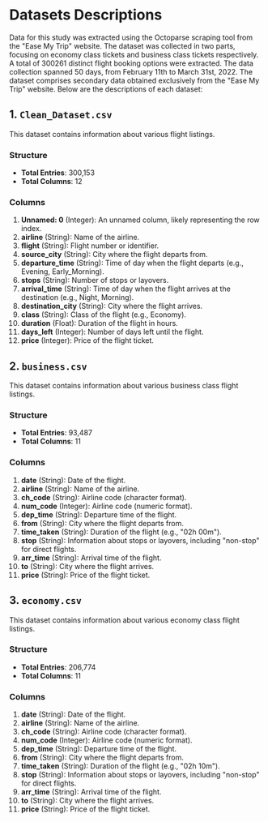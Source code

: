 # Datasets Descriptions

Data for this study was extracted using the Octoparse scraping tool from the "Ease My Trip" website. The dataset was collected in two parts, focusing on economy class tickets and business class tickets respectively. A total of 300261 distinct flight booking options were extracted. The data collection spanned 50 days, from February 11th to March 31st, 2022. The dataset comprises secondary data obtained exclusively from the "Ease My Trip" website. Below are the descriptions of each dataset:

## 1. `Clean_Dataset.csv`

This dataset contains information about various flight listings.

### Structure

- **Total Entries**: 300,153
- **Total Columns**: 12

### Columns

1. **Unnamed: 0** (Integer): An unnamed column, likely representing the row index.
2. **airline** (String): Name of the airline.
3. **flight** (String): Flight number or identifier.
4. **source_city** (String): City where the flight departs from.
5. **departure_time** (String): Time of day when the flight departs (e.g., Evening, Early_Morning).
6. **stops** (String): Number of stops or layovers.
7. **arrival_time** (String): Time of day when the flight arrives at the destination (e.g., Night, Morning).
8. **destination_city** (String): City where the flight arrives.
9. **class** (String): Class of the flight (e.g., Economy).
10. **duration** (Float): Duration of the flight in hours.
11. **days_left** (Integer): Number of days left until the flight.
12. **price** (Integer): Price of the flight ticket.


## 2. `business.csv`

This dataset contains information about various business class flight listings.

### Structure

- **Total Entries**: 93,487
- **Total Columns**: 11

### Columns

1. **date** (String): Date of the flight.
2. **airline** (String): Name of the airline.
3. **ch_code** (String): Airline code (character format).
4. **num_code** (Integer): Airline code (numeric format).
5. **dep_time** (String): Departure time of the flight.
6. **from** (String): City where the flight departs from.
7. **time_taken** (String): Duration of the flight (e.g., "02h 00m").
8. **stop** (String): Information about stops or layovers, including "non-stop" for direct flights.
9. **arr_time** (String): Arrival time of the flight.
10. **to** (String): City where the flight arrives.
11. **price** (String): Price of the flight ticket.


## 3. `economy.csv`

This dataset contains information about various economy class flight listings.

### Structure

- **Total Entries**: 206,774
- **Total Columns**: 11

### Columns

1. **date** (String): Date of the flight.
2. **airline** (String): Name of the airline.
3. **ch_code** (String): Airline code (character format).
4. **num_code** (Integer): Airline code (numeric format).
5. **dep_time** (String): Departure time of the flight.
6. **from** (String): City where the flight departs from.
7. **time_taken** (String): Duration of the flight (e.g., "02h 10m").
8. **stop** (String): Information about stops or layovers, including "non-stop" for direct flights.
9. **arr_time** (String): Arrival time of the flight.
10. **to** (String): City where the flight arrives.
11. **price** (String): Price of the flight ticket.





